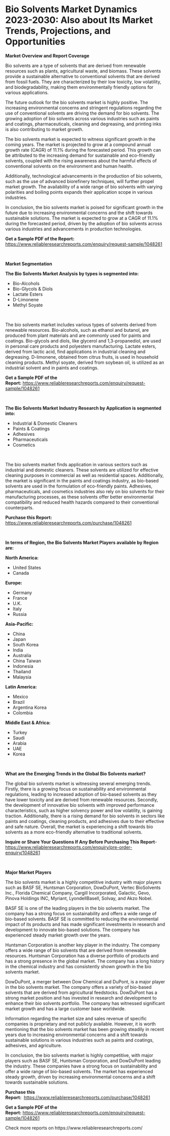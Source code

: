 <p><h1>Bio Solvents Market Dynamics 2023-2030: Also about Its Market Trends, Projections, and Opportunities</h1></p><p><strong>Market Overview and Report Coverage</strong></p>
<p><p>Bio solvents are a type of solvents that are derived from renewable resources such as plants, agricultural waste, and biomass. These solvents provide a sustainable alternative to conventional solvents that are derived from fossil fuels. They are characterized by their low toxicity, low volatility, and biodegradability, making them environmentally friendly options for various applications.</p><p>The future outlook for the bio solvents market is highly positive. The increasing environmental concerns and stringent regulations regarding the use of conventional solvents are driving the demand for bio solvents. The growing adoption of bio solvents across various industries such as paints and coatings, pharmaceuticals, cleaning and degreasing, and printing inks is also contributing to market growth.</p><p>The bio solvents market is expected to witness significant growth in the coming years. The market is projected to grow at a compound annual growth rate (CAGR) of 11.1% during the forecasted period. This growth can be attributed to the increasing demand for sustainable and eco-friendly solvents, coupled with the rising awareness about the harmful effects of conventional solvents on the environment and human health.</p><p>Additionally, technological advancements in the production of bio solvents, such as the use of advanced biorefinery techniques, will further propel market growth. The availability of a wide range of bio solvents with varying polarities and boiling points expands their application scope in various industries.</p><p>In conclusion, the bio solvents market is poised for significant growth in the future due to increasing environmental concerns and the shift towards sustainable solutions. The market is expected to grow at a CAGR of 11.1% during the forecasted period, driven by the adoption of bio solvents across various industries and advancements in production technologies.</p></p>
<p><strong>Get a Sample PDF of the Report:</strong> <a href="https://www.reliableresearchreports.com/enquiry/request-sample/1048261">https://www.reliableresearchreports.com/enquiry/request-sample/1048261</a></p>
<p>&nbsp;</p>
<p><strong>Market Segmentation</strong></p>
<p><strong>The Bio Solvents Market Analysis by types is segmented into:</strong></p>
<p><ul><li>Bio-Alcohols</li><li>Bio-Glycols & Diols</li><li>Lactate Esters</li><li>D-Limonene</li><li>Methyl Soyate</li></ul></p>
<p>&nbsp;</p>
<p><p>The bio solvents market includes various types of solvents derived from renewable resources. Bio-alcohols, such as ethanol and butanol, are produced from plant materials and are commonly used for paints and coatings. Bio-glycols and diols, like glycerol and 1,3-propanediol, are used in personal care products and polyesters manufacturing. Lactate esters, derived from lactic acid, find applications in industrial cleaning and degreasing. D-limonene, obtained from citrus fruits, is used in household cleaning products. Methyl soyate, derived from soybean oil, is utilized as an industrial solvent and in paints and coatings.</p></p>
<p><strong>Get a Sample PDF of the Report:</strong>&nbsp;<a href="https://www.reliableresearchreports.com/enquiry/request-sample/1048261">https://www.reliableresearchreports.com/enquiry/request-sample/1048261</a></p>
<p>&nbsp;</p>
<p><strong>The Bio Solvents Market Industry Research by Application is segmented into:</strong></p>
<p><ul><li>Industrial & Domestic Cleaners</li><li>Paints & Coatings</li><li>Adhesives</li><li>Pharmaceuticals</li><li>Cosmetics</li></ul></p>
<p>&nbsp;</p>
<p><p>The bio solvents market finds application in various sectors such as industrial and domestic cleaners. These solvents are utilized for effective cleaning purposes in commercial as well as residential spaces. Additionally, the market is significant in the paints and coatings industry, as bio-based solvents are used in the formulation of eco-friendly paints. Adhesives, pharmaceuticals, and cosmetics industries also rely on bio solvents for their manufacturing processes, as these solvents offer better environmental compatibility and reduced health hazards compared to their conventional counterparts.</p></p>
<p><strong>Purchase this Report:</strong>&nbsp; <a href="https://www.reliableresearchreports.com/purchase/1048261">https://www.reliableresearchreports.com/purchase/1048261</a></p>
<p>&nbsp;</p>
<p><strong>In terms of Region, the Bio Solvents Market Players available by Region are:</strong></p>
<p>
    <p> <strong> North America: </strong>
        <ul>
            <li>United States</li>
            <li>Canada</li>
        </ul>
        </p> 
    <p> <strong> Europe: </strong>
        <ul>
            <li>Germany</li>
            <li>France</li>
            <li>U.K.</li>
            <li>Italy</li>
            <li>Russia</li>
        </ul>
        </p> 
    <p> <strong> Asia-Pacific: </strong>
        <ul>
            <li>China</li>
            <li>Japan</li>
            <li>South Korea</li>
            <li>India</li>
            <li>Australia</li>
            <li>China Taiwan</li>
            <li>Indonesia</li>
            <li>Thailand</li>
            <li>Malaysia</li>
        </ul>
        </p> 
    <p> <strong> Latin America: </strong>
        <ul>
            <li>Mexico</li>
            <li>Brazil</li>
            <li>Argentina Korea</li>
            <li>Colombia</li>
        </ul>
        </p> 
    <p> <strong> Middle East & Africa: </strong>
        <ul>
            <li>Turkey</li>
            <li>Saudi</li>
            <li>Arabia</li>
            <li>UAE</li>
            <li>Korea</li>
        </ul>
    </p>
    </p>
<p>&nbsp;</p>
<p><strong>What are the Emerging Trends in the Global Bio Solvents market?</strong></p>
<p><p>The global bio solvents market is witnessing several emerging trends. Firstly, there is a growing focus on sustainability and environmental regulations, leading to increased adoption of bio-based solvents as they have lower toxicity and are derived from renewable resources. Secondly, the development of innovative bio solvents with improved performance characteristics, such as higher solvency power and low volatility, is gaining traction. Additionally, there is a rising demand for bio solvents in sectors like paints and coatings, cleaning products, and adhesives due to their effective and safe nature. Overall, the market is experiencing a shift towards bio solvents as a more eco-friendly alternative to traditional solvents.</p></p>
<p><strong>Inquire or Share Your Questions If Any Before Purchasing This Report</strong>- <a href="https://www.reliableresearchreports.com/enquiry/pre-order-enquiry/1048261">https://www.reliableresearchreports.com/enquiry/pre-order-enquiry/1048261</a></p>
<p>&nbsp;</p>
<p><strong>Major Market Players</strong></p>
<p><p>The bio solvents market is a highly competitive industry with major players such as BASF SE, Huntsman Corporation, DowDuPont, Vertec BioSolvents Inc., Florida Chemical Company, Cargill Incorporated, Galactic, Gevo, Pinova Holdings INC, Myriant, LyondellBasell, Solvay, and Akzo Nobel.</p><p>BASF SE is one of the leading players in the bio solvents market. The company has a strong focus on sustainability and offers a wide range of bio-based solvents. BASF SE is committed to reducing the environmental impact of its products and has made significant investments in research and development to innovate bio-based solutions. The company has experienced steady market growth over the years.</p><p>Huntsman Corporation is another key player in the industry. The company offers a wide range of bio solvents that are derived from renewable resources. Huntsman Corporation has a diverse portfolio of products and has a strong presence in the global market. The company has a long history in the chemical industry and has consistently shown growth in the bio solvents market.</p><p>DowDuPont, a merger between Dow Chemical and DuPont, is a major player in the bio solvents market. The company offers a variety of bio-based solvents that are derived from agricultural feedstocks. DowDuPont has a strong market position and has invested in research and development to enhance their bio solvents portfolio. The company has witnessed significant market growth and has a large customer base worldwide.</p><p>Information regarding the market size and sales revenue of specific companies is proprietary and not publicly available. However, it is worth mentioning that the bio solvents market has been growing steadily in recent years due to increasing environmental concerns and a shift towards sustainable solutions in various industries such as paints and coatings, adhesives, and agriculture.</p><p>In conclusion, the bio solvents market is highly competitive, with major players such as BASF SE, Huntsman Corporation, and DowDuPont leading the industry. These companies have a strong focus on sustainability and offer a wide range of bio-based solvents. The market has experienced steady growth, driven by increasing environmental concerns and a shift towards sustainable solutions.</p></p>
<p><strong>Purchase this Report:</strong>&nbsp;&nbsp;<a href="https://www.reliableresearchreports.com/purchase/1048261">https://www.reliableresearchreports.com/purchase/1048261</a></p>
<p></p>
<p><strong>Get a Sample PDF of the Report:</strong>&nbsp;<a href="https://www.reliableresearchreports.com/enquiry/request-sample/1048261">https://www.reliableresearchreports.com/enquiry/request-sample/1048261</a></p>
<p>Check more reports on https://www.reliableresearchreports.com/</p>